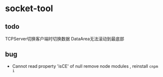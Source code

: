 # socket-tool

## todo
TCPServer切换客户端时切换数据
DataArea无法滚动到最底部

## bug
- Cannot read property 'isCE' of null 
remove node modules , reinstall `cnpm i`

